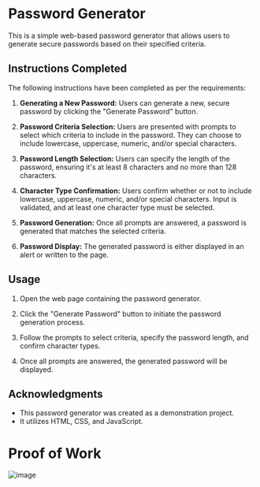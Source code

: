 # Password Generator

This is a simple web-based password generator that allows users to generate secure passwords based on their specified criteria.


## Instructions Completed

The following instructions have been completed as per the requirements:

1. **Generating a New Password:** Users can generate a new, secure password by clicking the "Generate Password" button.

2. **Password Criteria Selection:** Users are presented with prompts to select which criteria to include in the password. They can choose to include lowercase, uppercase, numeric, and/or special characters.

3. **Password Length Selection:** Users can specify the length of the password, ensuring it's at least 8 characters and no more than 128 characters.

4. **Character Type Confirmation:** Users confirm whether or not to include lowercase, uppercase, numeric, and/or special characters. Input is validated, and at least one character type must be selected.

5. **Password Generation:** Once all prompts are answered, a password is generated that matches the selected criteria.

6. **Password Display:** The generated password is either displayed in an alert or written to the page.


## Usage

1. Open the web page containing the password generator.

2. Click the "Generate Password" button to initiate the password generation process.

3. Follow the prompts to select criteria, specify the password length, and confirm character types.

4. Once all prompts are answered, the generated password will be displayed.


## Acknowledgments

- This password generator was created as a demonstration project.
- It utilizes HTML, CSS, and JavaScript.

# Proof of Work

![image](https://github.com/JerryChowMX/Challenge-Week-Three/assets/142858979/8a31744a-1a68-4515-81ea-1b54bd587581)
